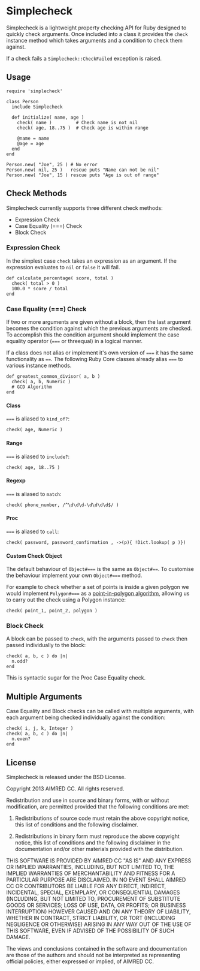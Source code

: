 Simplecheck
===========

Simplecheck is a lightweight property checking API for Ruby designed to quickly check arguments. Once included into a class it provides the `check` instance method which takes arguments and a condition to check them against.

If a check fails a `Simplecheck::CheckFailed` exception is raised.

Usage
-----

    require 'simplecheck'

    class Person
      include Simplecheck

      def initialize( name, age )
        check( name )         # Check name is not nil
        check( age, 18..75 )  # Check age is within range
    
        @name = name
        @age = age
      end
    end
    
    Person.new( "Joe", 25 ) # No error
    Person.new( nil, 25 )   rescue puts "Name can not be nil"
    Person.new( "Joe", 15 ) rescue puts "Age is out of range"

Check Methods
-------------

Simplecheck currently supports three different check methods:

* Expression Check
* Case Equality (===) Check 
* Block Check

### Expression Check

In the simplest case `check` takes an expression as an argument. If the expression evaluates to `nil` or `false` it will fail. 

    def calculate_percentage( score, total )
      check( total > 0 )
      100.0 * score / total
    end

### Case Equality (===) Check

If two or more arguments are given without a block, then the last argument becomes the condition against which the previous arguments are checked. To accomplish this the condition argument should implement the case equality operator (`===` or threequal) in a logical manner.

If a class does not alias or implement it's own version of `===` it has the same functionality as  `==`. The following Ruby Core classes already alias `===` to various instance methods.

    def greatest_common_divisor( a, b )
      check( a, b, Numeric )
      # GCD Algorithm
    end


#### Class

`===` is aliased to `kind_of?`:

    check( age, Numeric )

#### Range

`===` is aliased to `include?`:

    check( age, 18..75 ) 

#### Regexp

`===` is aliased to `match`:

    check( phone_number, /^\d\d\d-\d\d\d\d$/ )

#### Proc

`===` is aliased to `call`: 

    check( password, password_confirmation , ->(p){ !Dict.lookup( p )})

#### Custom Check Object

The default behaviour of `Object#===` is the same as `Object#==`. To customise the behaviour implement your own `Object#===` method.

For example to check whether a set of points is inside a given polygon we would implement `Polygon#===` as a [point-in-polygon algorithm](https://en.wikipedia.org/wiki/Point_in_polygon), allowing us to carry out the check using a Polygon instance:

    check( point_1, point_2, polygon )

### Block Check

A block can be passed to `check`, with the arguments passed to `check` then passed individually to the block:

    check( a, b, c ) do |n|
      n.odd?
    end

This is syntactic sugar for the Proc Case Equality check.

Multiple Arguments
------------------

Case Equality and Block checks can be called with multiple arguments, with each argument being checked individually against the condition:

    check( i, j, k, Integer ) 
    check( a, b, c ) do |n|
      n.even?
    end

License
-------
Simplecheck is released under the BSD License.

Copyright 2013 AIMRED CC. All rights reserved.

Redistribution and use in source and binary forms, with or without modification, are permitted provided that the following conditions are met:

1. Redistributions of source code must retain the above copyright notice, this list of conditions and the following disclaimer.

2. Redistributions in binary form must reproduce the above copyright notice, this list of conditions and the following disclaimer in the documentation and/or other materials provided with the distribution.

THIS SOFTWARE IS PROVIDED BY AIMRED CC "AS IS" AND ANY EXPRESS OR IMPLIED WARRANTIES, INCLUDING, BUT NOT LIMITED TO, THE IMPLIED WARRANTIES OF MERCHANTABILITY AND FITNESS FOR A PARTICULAR PURPOSE ARE DISCLAIMED. IN NO EVENT SHALL AIMRED CC OR CONTRIBUTORS BE LIABLE FOR ANY DIRECT, INDIRECT, INCIDENTAL, SPECIAL, EXEMPLARY, OR CONSEQUENTIAL DAMAGES (INCLUDING, BUT NOT LIMITED TO, PROCUREMENT OF SUBSTITUTE GOODS OR SERVICES; LOSS OF USE, DATA, OR PROFITS; OR BUSINESS INTERRUPTION) HOWEVER CAUSED AND ON ANY THEORY OF LIABILITY, WHETHER IN CONTRACT, STRICT LIABILITY, OR TORT (INCLUDING NEGLIGENCE OR OTHERWISE) ARISING IN ANY WAY OUT OF THE USE OF THIS SOFTWARE, EVEN IF ADVISED OF THE POSSIBILITY OF SUCH DAMAGE.

The views and conclusions contained in the software and documentation are those of the authors and should not be interpreted as representing official policies, either expressed or implied, of AIMRED CC.

